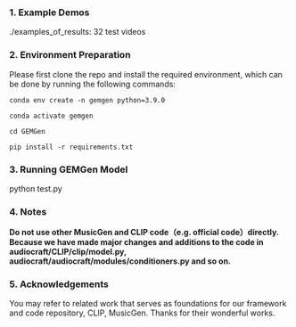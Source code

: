 ### 1. Example Demos
./examples_of_results: 32 test videos

### 2. Environment Preparation
Please first clone the repo and install the required environment, which can be done by running the following commands:
```
conda env create -n gemgen python=3.9.0

conda activate gemgen

cd GEMGen

pip install -r requirements.txt
```

### 3. Running GEMGen Model
python test.py

### 4. Notes
**Do not use other MusicGen and CLIP code（e.g. official code）directly. Because we have made major changes and additions to the code in audiocraft/CLIP/clip/model.py, audiocraft/audiocraft/modules/conditioners.py and so on.**

### 5. Acknowledgements
You may refer to related work that serves as foundations for our framework and code repository, CLIP, MusicGen. Thanks for their wonderful works.
